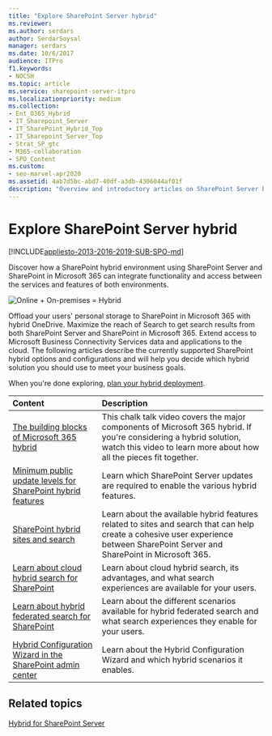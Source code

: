 ```yaml
---
title: "Explore SharePoint Server hybrid"
ms.reviewer: 
ms.author: serdars
author: SerdarSoysal
manager: serdars
ms.date: 10/6/2017
audience: ITPro
f1.keywords:
- NOCSH
ms.topic: article
ms.service: sharepoint-server-itpro
ms.localizationpriority: medium
ms.collection:
- Ent_O365_Hybrid
- IT_Sharepoint_Server
- IT_SharePoint_Hybrid_Top
- IT_Sharepoint_Server_Top
- Strat_SP_gtc
- M365-collaboration
- SPO_Content
ms.custom: 
- seo-marvel-apr2020
ms.assetid: 4ab7d5bc-abd7-40df-a3db-4306044af01f
description: "Overview and introductory articles on SharePoint Server hybrid to help you decide which hybrid solution you should use for your business."
---
```


# Explore SharePoint Server hybrid

[!INCLUDE[appliesto-2013-2016-2019-SUB-SPO-md](../includes/appliesto-2013-2016-2019-SUB-SPO-md.md)]
  
Discover how a SharePoint hybrid environment using SharePoint Server and SharePoint in Microsoft 365 can integrate functionality and access between the services and features of both environments.
  
![Online + On-premises = Hybrid](../media/Hybrid_Concept.gif)
  
Offload your users' personal storage to SharePoint in Microsoft 365 with hybrid OneDrive. Maximize the reach of Search to get search results from both SharePoint Server and SharePoint in Microsoft 365. Extend access to Microsoft Business Connectivity Services data and applications to the cloud. The following articles describe the currently supported SharePoint hybrid options and configurations and will help you decide which hybrid solution you should use to meet your business goals.
  
When you're done exploring, [plan your hybrid deployment](plan-sharepoint-server-hybrid.md).
  
|**Content**|**Description**|
|:-----|:-----|
|[The building blocks of Microsoft 365 hybrid](the-building-blocks-of-office-365-hybrid.md) <br/> |This chalk talk video covers the major components of Microsoft 365 hybrid. If you're considering a hybrid solution, watch this video to learn more about how all the pieces fit together.  <br/> |
|[Minimum public update levels for SharePoint hybrid features](minimum-public-update-levels-for-sharepoint-hybrid-features.md) <br/> |Learn which SharePoint Server updates are required to enable the various hybrid features.  <br/> |
|[SharePoint hybrid sites and search](sharepoint-hybrid-sites-and-search.md) <br/> |Learn about the available hybrid features related to sites and search that can help create a cohesive user experience between SharePoint Server and SharePoint in Microsoft 365.  <br/> |
|[Learn about cloud hybrid search for SharePoint](./learn-about-cloud-hybrid-search-for-sharepoint.md) <br/> |Learn about cloud hybrid search, its advantages, and what search experiences are available for your users.  <br/> |
|[Learn about hybrid federated search for SharePoint](learn-about-hybrid-federated-search-for-sharepoint.md) <br/> |Learn about the different scenarios available for hybrid federated search and what search experiences they enable for your users.  <br/> |
|[Hybrid Configuration Wizard in the SharePoint admin center](hybrid-configuration-wizard-in-the-sharepoint-online-admin-center.md#hybrid-configuration-wizard-in-the-sharepoint-admin-center) <br/> |Learn about the Hybrid Configuration Wizard and which hybrid scenarios it enables.  <br/> |
   
## Related topics

[Hybrid for SharePoint Server](hybrid.md)